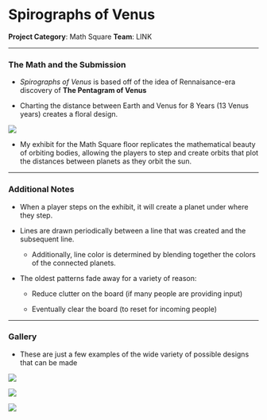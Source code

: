 # Spirographs of Venus

**Project Category**: Math Square
**Team**: LINK

---

### The Math and the Submission

* *Spirographs of Venus* is based off of the idea of Rennaisance-era discovery of **The Pentagram of Venus**

* Charting the distance between Earth and Venus for 8 Years (13 Venus years) creates a floral design.

![][1]

* My exhibit for the Math Square floor replicates the mathematical beauty of orbiting bodies, allowing the players to step and create orbits that plot the distances between planets as they orbit the sun.
---

### Additional Notes

* When a player steps on the exhibit, it will create a planet under where they step. 

* Lines are drawn periodically between a line that was created and the subsequent line.

  * Additionally, line color is determined by blending together the colors of the connected planets.

* The oldest patterns fade away for a variety of reason:

  * Reduce clutter on the board (if many people are providing input)

  * Eventually clear the board (to reset for incoming people)

---
### Gallery

* These are just a few examples of the wide variety of possible designs that can be made

![][2]

![][3]

![][4]

[1]: http://blog.recursiveprocess.com/wp-content/uploads/2015/05/Screenshot-2015-05-18-at-11.48.24-AM1.png
[2]: ./img/Example%201.jpg?raw=true
[3]: ./img/Example%202.jpg?raw=true
[4]: ./img/Example%203.jpg?raw=true
